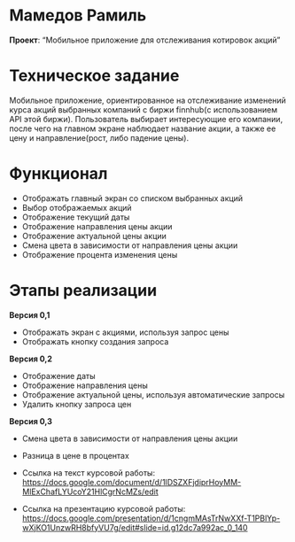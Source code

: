 

# Мамедов Рамиль

**Проект**: “Мобильное приложение для отслеживания котировок акций”

# Техническое задание

Мобильное приложение, ориентированное на отслеживание изменений курса акций выбранных компаний с биржи finnhub(с использованием API этой биржи). Пользователь выбирает интересующие его компании, после чего на главном экране наблюдает название акции, а также ее цену и направление(рост, либо падение цены).

# Функционал
* Отображать главный экран со списком выбранных акций
* Выбор отображаемых акций
* Отображение текущий даты
* Отображение направления цены акции
* Отображение актуальной цены акции
* Смена цвета в зависимости от направления цены акции
* Отображение процента изменения цены


# Этапы реализации
**Версия 0,1** 
* Отображать экран с акциями, используя запрос цены
* Отображать кнопку создания запроса

**Версия 0,2** 
* Отображение даты
* Отображение направления цены
* Отображение актуальной цены, используя автоматические запросы
* Удалить кнопку запроса цен

**Версия 0,3**
* Смена цвета в зависимости от направления цены акции
* Разница в цене в процентах


* Ссылка на текст курсовой работы: https://docs.google.com/document/d/1lDSZXFjdiprHoyMM-MlExChafLYUcoY21HlCgrNcMZs/edit
* Ссылка на презентацию курсовой работы: https://docs.google.com/presentation/d/1cngmMAsTrNwXXf-T1PBlYp-wXjKO1UnzwRH8bfyVU7g/edit#slide=id.g12dc7a992ac_0_140
